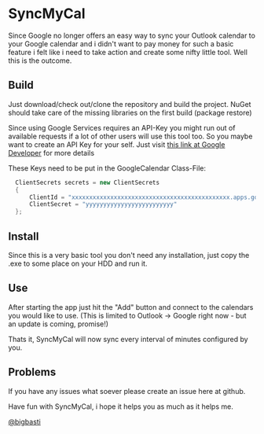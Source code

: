 SyncMyCal
=========

Since Google no longer offers an easy way to sync your Outlook calendar to your Google 
calendar and i didn't want to pay money for such a basic feature i felt like i need 
to take action and create some nifty little tool. Well this is the outcome.

Build
-----
Just download/check out/clone the repository and build the project. 
NuGet should take care of the missing libraries on the first build (package restore)

Since using Google Services requires an API-Key you might run out of available requests if
a lot of other users will use this tool too. So you maybe want to create an API Key for your self.
Just visit [this link at Google Developer](https://developers.google.com/api-client-library/python/guide/aaa_apikeys) for more details

These Keys need to be put in the GoogleCalendar Class-File:

```csharp
  ClientSecrets secrets = new ClientSecrets 
  { 
      ClientId = "xxxxxxxxxxxxxxxxxxxxxxxxxxxxxxxxxxxxxxxxxxxxx.apps.googleusercontent.com", 
      ClientSecret = "yyyyyyyyyyyyyyyyyyyyyyyyy" 
  };
```

Install
-------
Since this is a very basic tool you don't need any installation, just copy the .exe
to some place on your HDD and run it. 


Use
---
After starting the app just hit the "Add" button and connect to the calendars you would
like to use. (This is limited to Outlook -> Google right now - but an update is coming, promise!)

Thats it, SyncMyCal will now sync every interval of minutes configured by you.

Problems
--------
If you have any issues what soever please create an issue here at github.

Have fun with SyncMyCal, i hope it helps you as much as it helps me.

[@bigbasti](https://twitter.com/bigbasti)

